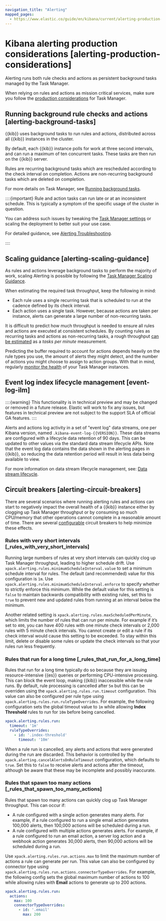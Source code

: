 ```yaml
---
navigation_title: "Alerting"
mapped_pages:
  - https://www.elastic.co/guide/en/kibana/current/alerting-production-considerations.html
---
```




# Kibana alerting production considerations [alerting-production-considerations]


Alerting runs both rule checks and actions as persistent background tasks managed by the Task Manager.

When relying on rules and actions as mission critical services, make sure you follow the [production considerations](../distributed-architecture/kibana-tasks-management.md) for Task Manager.


## Running background rule checks and actions [alerting-background-tasks] 

{{kib}} uses background tasks to run rules and actions, distributed across all {{kib}} instances in the cluster.

By default, each {{kib}} instance polls for work at three second intervals, and can run a maximum of ten concurrent tasks. These tasks are then run on the {{kib}} server.

Rules are recurring background tasks which are rescheduled according to the check interval on completion. Actions are non-recurring background tasks which are deleted on completion.

For more details on Task Manager, see [Running background tasks](../distributed-architecture/kibana-tasks-management.md#task-manager-background-tasks).

::::{important} 
Rule and action tasks can run late or at an inconsistent schedule. This is typically a symptom of the specific usage of the cluster in question.

You can address such issues by tweaking the [Task Manager settings](https://www.elastic.co/guide/en/kibana/current/task-manager-settings-kb.html#task-manager-settings) or scaling the deployment to better suit your use case.

For detailed guidance, see [Alerting Troubleshooting](../../explore-analyze/alerts/kibana/alerting-troubleshooting.md).

::::



## Scaling guidance [alerting-scaling-guidance] 

As rules and actions leverage background tasks to perform the majority of work, scaling Alerting is possible by following the [Task Manager Scaling Guidance](../distributed-architecture/kibana-tasks-management.md#task-manager-scaling-guidance).

When estimating the required task throughput, keep the following in mind:

* Each rule uses a single recurring task that is scheduled to run at the cadence defined by its check interval.
* Each action uses a single task. However, because actions are taken per instance, alerts can generate a large number of non-recurring tasks.

It is difficult to predict how much throughput is needed to ensure all rules and actions are executed at consistent schedules. By counting rules as recurring tasks and actions as non-recurring tasks, a rough throughput [can be estimated](../distributed-architecture/kibana-tasks-management.md#task-manager-rough-throughput-estimation) as a *tasks per minute* measurement.

Predicting the buffer required to account for actions depends heavily on the rule types you use, the amount of alerts they might detect, and the number of actions you might choose to assign to action groups. With that in mind, regularly [monitor the health](../monitor/kibana-task-manager-health-monitoring.md) of your Task Manager instances.


## Event log index lifecycle management [event-log-ilm] 

::::{warning} 
This functionality is in technical preview and may be changed or removed in a future release. Elastic will work to fix any issues, but features in technical preview are not subject to the support SLA of official GA features.
::::


Alerts and actions log activity in a set of "event log" data streams, one per Kibana version, named `.kibana-event-log-{{VERSION}}`.  These data streams are configured with a lifecycle data retention of 90 days. This can be updated to other values via the standard data stream lifecycle APIs.  Note that the event log data contains the data shown in the alerting pages in {{kib}}, so reducing the data retention period will result in less data being available to view.

For more information on data stream lifecycle management, see: [Data stream lifecycle](../../manage-data/lifecycle/data-stream.md).


## Circuit breakers [alerting-circuit-breakers] 

There are several scenarios where running alerting rules and actions can start to negatively impact the overall health of a {{kib}} instance either by clogging up Task Manager throughput or by consuming so much CPU/memory that other operations cannot complete in a reasonable amount of time. There are several [configurable](https://www.elastic.co/guide/en/kibana/current/alert-action-settings-kb.html#alert-settings) circuit breakers to help minimize these effects.


### Rules with very short intervals [_rules_with_very_short_intervals] 

Running large numbers of rules at very short intervals can quickly clog up Task Manager throughput, leading to higher schedule drift. Use `xpack.alerting.rules.minimumScheduleInterval.value` to set a minimum schedule interval for rules. The default (and recommended) value for this configuration is `1m`. Use `xpack.alerting.rules.minimumScheduleInterval.enforce` to specify whether to strictly enforce this minimum. While the default value for this setting is `false` to maintain backwards compatibility with existing rules, set this to `true` to prevent new and updated rules from running at an interval below the minimum.

Another related setting is `xpack.alerting.rules.maxScheduledPerMinute`, which limits the number of rules that can run per minute. For example if it’s set to `400`, you can have 400 rules with one minute check intervals or 2,000 rules with 5 minute check intervals. You cannot create or edit a rule if its check interval would cause this setting to be exceeded. To stay within this limit, delete or disable some rules or update the check intervals so that your rules run less frequently.


### Rules that run for a long time [_rules_that_run_for_a_long_time] 

Rules that run for a long time typically do so because they are issuing resource-intensive {{es}} queries or performing CPU-intensive processing. This can block the event loop, making {{kib}} inaccessible while the rule runs. By default, rule processing is cancelled after `5m` but this can be overriden using the `xpack.alerting.rules.run.timeout` configuration. This value can also be configured per rule type using `xpack.alerting.rules.run.ruleTypeOverrides`. For example, the following configuration sets the global timeout value to `1m` while allowing **Index Threshold** rules to run for `10m` before being cancelled.

```yaml
xpack.alerting.rules.run:
  timeout: '1m'
  ruleTypeOverrides:
    - id: '.index-threshold'
      timeout: '10m'
```

When a rule run is cancelled, any alerts and actions that were generated during the run are discarded. This behavior is controlled by the `xpack.alerting.cancelAlertsOnRuleTimeout` configuration, which defaults to `true`. Set this to `false` to receive alerts and actions after the timeout, although be aware that these may be incomplete and possibly inaccurate.


### Rules that spawn too many actions [_rules_that_spawn_too_many_actions] 

Rules that spawn too many actions can quickly clog up Task Manager throughput. This can occur if:

* A rule configured with a single action generates many alerts. For example, if a rule configured to run a single email action generates 100,000 alerts, then 100,000 actions will be scheduled during a run.
* A rule configured with multiple actions generates alerts. For example, if a rule configured to run an email action, a server log action and a webhook action generates 30,000 alerts, then 90,000 actions will be scheduled during a run.

Use `xpack.alerting.rules.run.actions.max` to limit the maximum number of actions a rule can generate per run. This value can also be configured by connector type using `xpack.alerting.rules.run.actions.connectorTypeOverrides`. For example, the following config sets the global maximum number of actions to 100 while allowing rules with **Email** actions to generate up to 200 actions.

```yaml
xpack.alerting.rules.run:
  actions:
    max: 100
    connectorTypeOverrides:
      - id: '.email'
        max: 200
```

